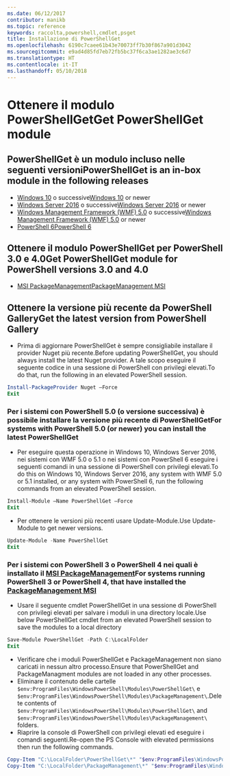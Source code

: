 ```yaml
---
ms.date: 06/12/2017
contributor: manikb
ms.topic: reference
keywords: raccolta,powershell,cmdlet,psget
title: Installazione di PowerShellGet
ms.openlocfilehash: 6190c7caee61b43e70073ff7b30f867a901d3042
ms.sourcegitcommit: e9ad4d85fd7eb72fb5bc37f6ca3ae1282ae3c6d7
ms.translationtype: HT
ms.contentlocale: it-IT
ms.lasthandoff: 05/10/2018
---
```

# <a name="get-powershellget-module"></a><span data-ttu-id="ecdc7-103">Ottenere il modulo PowerShellGet</span><span class="sxs-lookup"><span data-stu-id="ecdc7-103">Get PowerShellGet module</span></span>

## <a name="powershellget-is-an-in-box-module-in-the-following-releases"></a><span data-ttu-id="ecdc7-104">PowerShellGet è un modulo incluso nelle seguenti versioni</span><span class="sxs-lookup"><span data-stu-id="ecdc7-104">PowerShellGet is an in-box module in the following releases</span></span>

- <span data-ttu-id="ecdc7-105">[Windows 10](https://www.microsoft.com/windows/get-windows-10) o successive</span><span class="sxs-lookup"><span data-stu-id="ecdc7-105">[Windows 10](https://www.microsoft.com/windows/get-windows-10) or newer</span></span>
- <span data-ttu-id="ecdc7-106">[Windows Server 2016](https://technet.microsoft.com/windows-server-docs/get-started/windows-server-2016) o successive</span><span class="sxs-lookup"><span data-stu-id="ecdc7-106">[Windows Server 2016](https://technet.microsoft.com/windows-server-docs/get-started/windows-server-2016) or newer</span></span>
- <span data-ttu-id="ecdc7-107">[Windows Management Framework (WMF) 5.0](https://www.microsoft.com/download/details.aspx?id=50395) o successive</span><span class="sxs-lookup"><span data-stu-id="ecdc7-107">[Windows Management Framework (WMF) 5.0](https://www.microsoft.com/download/details.aspx?id=50395) or newer</span></span>
- [<span data-ttu-id="ecdc7-108">PowerShell 6</span><span class="sxs-lookup"><span data-stu-id="ecdc7-108">PowerShell 6</span></span>](https://github.com/PowerShell/PowerShell/releases)

## <a name="get-powershellget-module-for-powershell-versions-30-and-40"></a><span data-ttu-id="ecdc7-109">Ottenere il modulo PowerShellGet per PowerShell 3.0 e 4.0</span><span class="sxs-lookup"><span data-stu-id="ecdc7-109">Get PowerShellGet module for PowerShell versions 3.0 and 4.0</span></span>

- [<span data-ttu-id="ecdc7-110">MSI PackageManagement</span><span class="sxs-lookup"><span data-stu-id="ecdc7-110">PackageManagement MSI</span></span>](http://go.microsoft.com/fwlink/?LinkID=746217&clcid=0x409)

## <a name="get-the-latest-version-from-powershell-gallery"></a><span data-ttu-id="ecdc7-111">Ottenere la versione più recente da PowerShell Gallery</span><span class="sxs-lookup"><span data-stu-id="ecdc7-111">Get the latest version from PowerShell Gallery</span></span>

- <span data-ttu-id="ecdc7-112">Prima di aggiornare PowerShellGet è sempre consigliabile installare il provider Nuget più recente.</span><span class="sxs-lookup"><span data-stu-id="ecdc7-112">Before updating PowerShellGet, you should always install the latest Nuget provider.</span></span> <span data-ttu-id="ecdc7-113">A tale scopo eseguire il seguente codice in una sessione di PowerShell con privilegi elevati.</span><span class="sxs-lookup"><span data-stu-id="ecdc7-113">To do that, run the following in an elevated PowerShell session.</span></span>

```powershell
Install-PackageProvider Nuget –Force
Exit
```

### <a name="for-systems-with-powershell-50-or-newer-you-can-install-the-latest-powershellget"></a><span data-ttu-id="ecdc7-114">Per i sistemi con PowerShell 5.0 (o versione successiva) è possibile installare la versione più recente di PowerShellGet</span><span class="sxs-lookup"><span data-stu-id="ecdc7-114">For systems with PowerShell 5.0 (or newer) you can install the latest PowerShellGet</span></span>

- <span data-ttu-id="ecdc7-115">Per eseguire questa operazione in Windows 10, Windows Server 2016, nei sistemi con WMF 5.0 o 5.1 o nei sistemi con PowerShell 6 eseguire i seguenti comandi in una sessione di PowerShell con privilegi elevati.</span><span class="sxs-lookup"><span data-stu-id="ecdc7-115">To do this on Windows 10, Windows Server 2016, any system with WMF 5.0 or 5.1 installed, or any system with PowerShell 6, run the following commands from an elevated PowerShell session.</span></span>

```powershell
Install-Module –Name PowerShellGet –Force
Exit
```

- <span data-ttu-id="ecdc7-116">Per ottenere le versioni più recenti usare Update-Module.</span><span class="sxs-lookup"><span data-stu-id="ecdc7-116">Use Update-Module to get newer versions.</span></span>

```powershell
Update-Module -Name PowerShellGet
Exit
```

### <a name="for-systems-running-powershell-3-or-powershell-4-that-have-installed-the-packagemanagement-msihttpgomicrosoftcomfwlinklinkid746217clcid0x409"></a><span data-ttu-id="ecdc7-117">Per i sistemi con PowerShell 3 o PowerShell 4 nei quali è installato il [MSI PackageManagement](http://go.microsoft.com/fwlink/?LinkID=746217&clcid=0x409)</span><span class="sxs-lookup"><span data-stu-id="ecdc7-117">For systems running PowerShell 3 or PowerShell 4, that have installed the [PackageManagement MSI](http://go.microsoft.com/fwlink/?LinkID=746217&clcid=0x409)</span></span>

- <span data-ttu-id="ecdc7-118">Usare il seguente cmdlet PowerShellGet in una sessione di PowerShell con privilegi elevati per salvare i moduli in una directory locale.</span><span class="sxs-lookup"><span data-stu-id="ecdc7-118">Use below PowerShellGet cmdlet from an elevated PowerShell session to save the modules to a local directory</span></span>

```powershell
Save-Module PowerShellGet -Path C:\LocalFolder
Exit
```

- <span data-ttu-id="ecdc7-119">Verificare che i moduli PowerShellGet e PackageManagement non siano caricati in nessun altro processo.</span><span class="sxs-lookup"><span data-stu-id="ecdc7-119">Ensure that PowerShellGet and PackageManagment modules are not loaded in any other processes.</span></span>
- <span data-ttu-id="ecdc7-120">Eliminare il contenuto delle cartelle `$env:ProgramFiles\WindowsPowerShell\Modules\PowerShellGet\` e `$env:ProgramFiles\WindowsPowerShell\Modules\PackageManagement\`.</span><span class="sxs-lookup"><span data-stu-id="ecdc7-120">Delete contents of `$env:ProgramFiles\WindowsPowerShell\Modules\PowerShellGet\` and  `$env:ProgramFiles\WindowsPowerShell\Modules\PackageManagement\` folders.</span></span>
- <span data-ttu-id="ecdc7-121">Riaprire la console di PowerShell con privilegi elevati ed eseguire i comandi seguenti.</span><span class="sxs-lookup"><span data-stu-id="ecdc7-121">Re-open the PS Console with elevated permissions then run the following commands.</span></span>

```powershell
Copy-Item "C:\LocalFolder\PowerShellGet\*" "$env:ProgramFiles\WindowsPowerShell\Modules\PowerShellGet\" -Recurse -Force
Copy-Item "C:\LocalFolder\PackageManagement\*" "$env:ProgramFiles\WindowsPowerShell\Modules\PackageManagement\" -Recurse -Force
```